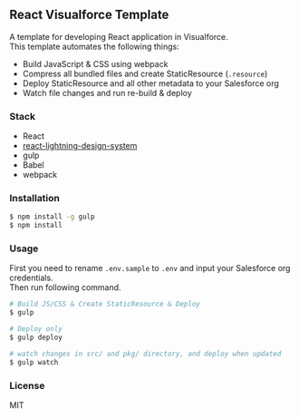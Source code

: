 React Visualforce Template
--------------------------

A template for developing React application in Visualforce.  
This template automates the following things:

- Build JavaScript & CSS using webpack
- Compress all bundled files and create StaticResource (`.resource`)
- Deploy StaticResource and all other metadata to your Salesforce org
- Watch file changes and run re-build & deploy

### Stack

- React
- [react-lightning-design-system](https://github.com/mashmatrix/react-lightning-design-system)
- gulp
- Babel
- webpack

### Installation

```zsh
$ npm install -g gulp
$ npm install
```

### Usage

First you need to rename `.env.sample` to `.env` and input your Salesforce org credentials.  
Then run following command.

```zsh
# Build JS/CSS & Create StaticResource & Deploy
$ gulp

# Deploy only
$ gulp deploy

# watch changes in src/ and pkg/ directory, and deploy when updated
$ gulp watch
```

### License

MIT
